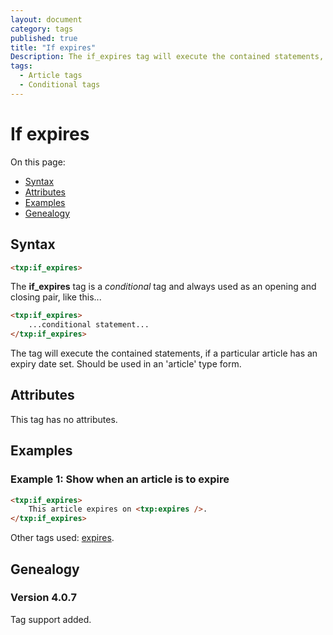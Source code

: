 ```yaml
---
layout: document
category: tags
published: true
title: "If expires"
Description: The if_expires tag will execute the contained statements, if a particular article has an expiry date set.
tags:
  - Article tags
  - Conditional tags
---
```


# If expires

On this page:

* [Syntax](#syntax)
* [Attributes](#attributes)
* [Examples](#examples)
* [Genealogy](#genealogy)

## Syntax

~~~ html
<txp:if_expires>
~~~

The **if_expires** tag is a *conditional* tag and always used as an opening and closing pair, like this...

~~~ html
<txp:if_expires>
    ...conditional statement...
</txp:if_expires>
~~~

The tag will execute the contained statements, if a particular article has an expiry date set. Should be used in an 'article' type form.

## Attributes

This tag has no attributes.

## Examples

### Example 1: Show when an article is to expire

~~~ html
<txp:if_expires>
    This article expires on <txp:expires />.
</txp:if_expires>
~~~

Other tags used: [expires](expires).

## Genealogy

### Version 4.0.7

Tag support added.

